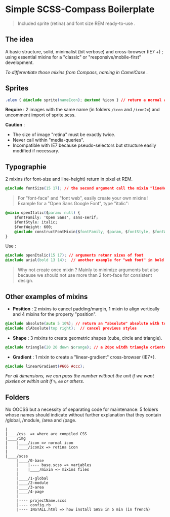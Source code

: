 Simple SCSS-Compass Boilerplate
=================================

> Included sprite (retina) and font size REM ready-to-use .

<!--[French Version](https://laurentperroteau.com)-->

## The idea

A basic structure, solid, minimalist (bit verbose) and cross-browser (IE7 +) ; using essential mixins for a "classic" or "responsive/mobile-first" development.

_To differentiate those mixins from Compass, naming in CamelCase ._


## Sprites

```css
.elem { @include sprite(nameIcon); @extend %icon } // return a normal and retina version
```
__Require__ : 2 images with the same name (in folders `/icon` and `/icon2x`) and uncomment import of sprite.scss.

__Caution__ : 

- The size of image "retina" must be exactly twice.
- Never call within "media-queries".
- Incompatible with IE7 because pseudo-selectors but structure easily modified if necessary. 


## Typographie

2 mixins (for font-size and line-height) return in pixel et REM.

```css
@include fontSize(15 17); // the second argument call the mixin "lineHeight"
```

> For "font-face" and "font web", easily create your own mixins ! Example for a "Open Sans Google Font", type "italic":

```css
@mixin openItalic($param: null) {
    $fontFamily: 'Open Sans', sans-serif;
    $fontStyle: italic;
    $fontWeight: 600;
    @include constructFontMixin($fontFamily, $param, $fontStyle, $fontWeight);
}
```

Use :

```css
@include openItalic(15 17); // arguments retunr sizes of font
@include arial(bold 13 14);  // another example for "web font" in bold
```

> Why not create once mixin ? Mainly to minimize arguments but also because we should not use more than 2 font-face for consistent design. 


## Other examples of mixins

* __Position__ : 2 mixins to cancel padding/margin, 1 mixin to align vertically and 4 mixins for the property "position".

```css
@include absolute(auto 5 10%); // return an "absolute" absolute with top: 5px and right: 10%
@include clAbsolute(top right);  // cancel previous styles
```

* __Shape__ : 3 mixins to create geometric shapes (cube, circle and triangle).

```css
@include triangle(20 20 down $orange); // a 20px witdh triangle oriented downward 
```

* __Gradient__ : 1 mixin to create a "linear-gradient" cross-browser (IE7+).

```css
@include linearGradient(#666 #ccc); 
```

_For all dimensions, we can pass the number without the unit if we want pixeles or within unit if `%`, `em` or others._

## Folders

No OOCSS but a necessity of separating code for maintenance: 5 folders whose names should indicate without further explanation that they contain /global, /module, /area and /page.

```
|
|____/css  => where are compiled CSS
|____/img
|    |____/icon => normal icon
|    |____/icon2x => retina icon
|
|____/scss
     |____/0-base
     |    |---- base.scss => variables
     |    |____/mixin => mixins files
     |
     |____/1-global
     |____/2-module
     |____/3-area
     |____/4-page
     |
     |---- projectName.scss
     |---- config.rb
     |---- INSTALL.html => how install SASS in 5 min (in french)
```

